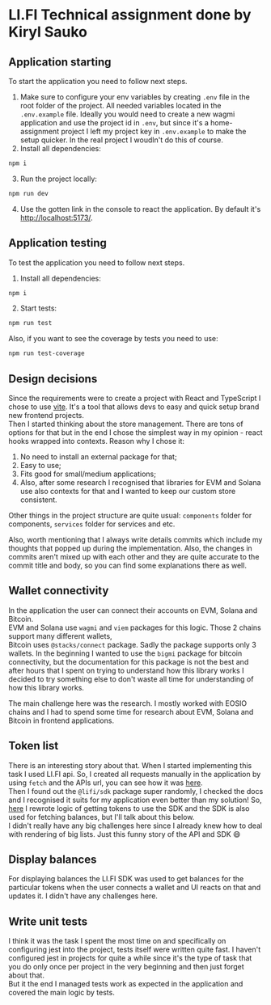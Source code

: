 # LI.FI Technical assignment done by Kiryl Sauko

## Application starting
To start the application you need to follow next steps. <br />
1) Make sure to configure your env variables by creating `.env` file in the root folder of the project. All needed variables located in the `.env.example` file. Ideally you would need to create a new wagmi application and use the project id in `.env`, but since it's a home-assignment project I left my project key in `.env.example` to make the setup quicker. In the real project I woudln't do this of course.<br />
2) Install all dependencies:
```bash
npm i
```
3) Run the project locally:
```bash
npm run dev
```
4) Use the gotten link in the console to react the application. By default it's [http://localhost:5173/](http://localhost:5173/).

## Application testing
To test the application you need to follow next steps. <br />
1) Install all dependencies:
```bash
npm i
```
2) Start tests:
```bash
npm run test
```
Also, if you want to see the coverage by tests you need to use:
```bash
npm run test-coverage
```

## Design decisions
Since the requirements were to create a project with React and TypeScript I chose to use [vite](https://vite.dev/). It's a tool that allows devs to easy and quick setup brand new frontend projects. <br />
Then I started thinking about the store management. There are tons of options for that but in the end I chose the simplest way in my opinion - react hooks wrapped into contexts. Reason why I chose it:
1) No need to install an external package for that;
2) Easy to use;
3) Fits good for small/medium applications;
4) Also, after some research I recognised that libraries for EVM and Solana use also contexts for that and I wanted to keep our custom store consistent.

Other things in the project structure are quite usual: `components` folder for components, `services` folder for services and etc.

Also, worth mentioning that I always write details commits which include my thoughts that popped up during the implementation. Also, the changes in commits aren't mixed up with each other and they are quite accurate to the commit title and body,
so you can find some explanations there as well.

## Wallet connectivity
In the application the user can connect their accounts on EVM, Solana and Bitcoin. <br />
EVM and Solana use `wagmi` and `viem` packages for this logic. Those 2 chains support many different wallets, <br />
Bitcoin uses `@stacks/connect` package. Sadly the package supports only 3 wallets. In the beginning I wanted to use the `bigmi` package for bitcoin connectivity, but the documentation for this package is not the best and after hours that I spent on trying to understand how this library works I decided to try something else to don't waste all time for understanding of how this library works.

The main challenge here was the research. I mostly worked with EOSIO chains and I had to spend some time for research about EVM, Solana and Bitcoin in frontend applications. <br />

## Token list
There is an interesting story about that. When I started implementing this task I used LI.FI api. So, I created all requests manually in the application by using `fetch` and the APIs url, you can see how it was [here](https://github.com/kirillsavko/li.fi/commit/16295079a39b177a380f26e0f0dc8b8869d7f572#diff-86755906882c2ad03556cb294809b536bb5a654c94a829cb40a2da09632821d4). <br />
Then I found out the `@lifi/sdk` package super randomly, I checked the docs and I recognised it suits for my application even better than my solution! So, [here](https://github.com/kirillsavko/li.fi/commit/6f333bd36c67c8cf8816901c951cfcc148fa8b96#diff-764761d79ed791ea154187526b088322dba3bebe94f9d38ab22120554aba77c7) I rewrote logic of getting tokens to use the SDK and the SDK is also used for fetching balances, but I'll talk about this below. <br />
I didn't really have any big challenges here since I already knew how to deal with rendering of big lists. Just this funny story of the API and SDK 😄

## Display balances
For displaying balances the LI.FI SDK was used to get balances for the particular tokens when the user connects a wallet and UI reacts on that and updates it.
I didn't have any challenges here.

## Write unit tests
I think it was the task I spent the most time on and specifically on configuring jest into the project, tests itself were written quite fast. I haven't configured jest in projects for quite a while since it's the type of task that you do only once per project in the very beginning and then just forget about that. <br />
But it the end I managed tests work as expected in the application and covered the main logic by tests.  

